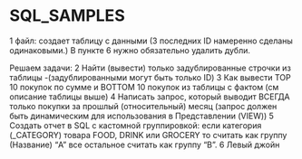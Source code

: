# SQL_SAMPLES

 
1 файл: создает таблицу с данными (3 последних ID намеренно сделаны одинаковыми.) В пункте 6 нужно обязательно удалить дубли.

Решаем задачи:
2 Найти (вывести) только задублированные строчки из таблицы -(задублированными могут быть только ID)
3 Как вывести TOP 10 покупок по сумме и BOTTOM 10 покупок из таблицы с фактом (см описание таблицы выше)
4 Написать запрос, который выводит ВСЕГДА только покупки за прошлый (относительный) месяц (запрос должен быть динамическим для использования в Представлении (VIEW))
5 Создать отчет в SQL с кастомной группировкой: если категория (_CATEGORY) товара FOOD, DRINK или GROCERY то считать как группу (Название) “A” все остальное считать как группу “B”.
6 Левый джойн
